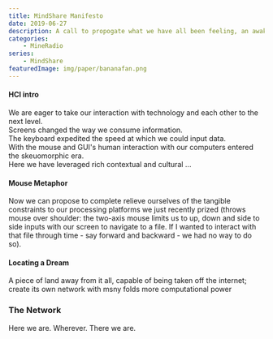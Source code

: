 ```yaml
---
title: MindShare Manifesto
date: 2019-06-27
description: A call to propogate what we have all been feeling, an awakening.
categories: 
    - MineRadio
series:
    - MindShare
featuredImage: img/paper/bananafan.png
---
```


#### HCI intro

We are eager to take our interaction with technology and each other to the next level.  
Screens changed the way we consume information.  
The keyboard expedited the speed at which we could input data.  
With the mouse and GUI's human interaction with our computers entered the skeuomorphic era.  
Here we have leveraged rich contextual and cultural ...  

#### Mouse Metaphor

Now we can propose to complete relieve ourselves of the tangible constraints to our processing platforms we just recently prized (throws mouse over shoulder: the two-axis mouse limits us to up, down and side to side inputs with our screen to navigate to a file. If I wanted to interact with that file through time - say forward and backward - we had no way to do so).  

#### Locating a Dream

A piece of land away from it all, capable of being taken off the internet; create its own network with msny folds more computational power 


### The Network  

Here we are. Wherever. There we are.